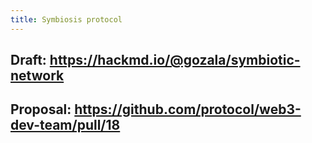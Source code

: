 ```yaml
---
title: Symbiosis protocol
---
```


## Draft: https://hackmd.io/@gozala/symbiotic-network
## Proposal: https://github.com/protocol/web3-dev-team/pull/18
##